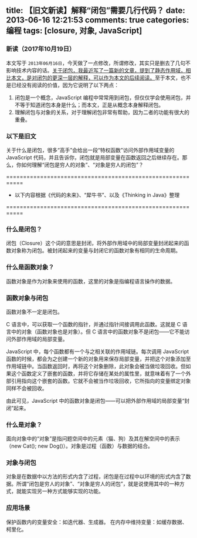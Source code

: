 title: 【旧文新读】解释“闭包”需要几行代码？
date: 2013-06-16 12:21:53
comments: true
categories: 编程
tags: [closure, 对象, JavaScript]
---

### 新读（2017年10月19日）

本文写于 `2013年06月16日`，今天做了一点修改，所谓修改，其实只是删去了几句不影响技术内容的话。[关于闭包，我最近写了一篇新的文章，提到了静态作用域，相比本文，是对闭包的更深一层的解释，可以作为本文的后续阅读。](http://tianfangye.com/2017/10/14/context-and-scope-bonus-scene-closure/)至于本文，也不是已经没有阅读的价值，因为它说明了以下两点：

1. 闭包是一个概念，JavaScript 编程中常常用到闭包，但仅仅学会使用闭包，并不等于知道闭包本身是什么；而本文，正是从概念本身解释闭包。
2. 理解闭包与对象的关系，对于理解闭包非常有帮助，因为二者的功能有很大的重叠。


### 以下是旧文

关于什么是闭包，很多“高手”会给出一段“特权函数”访问外部作用域变量的 JavaScript 代码，并且告诉你，闭包就是局部变量在函数返回之后继续存在。那么，你如何理解“闭包是穷人的对象”、“对象是穷人的闭包”？
<!--more-->

===========================================================

* 以下内容根据《代码的未来》、“犀牛书”、以及《Thinking in Java》整理

===========================================================

### 什么是闭包？

闭包（Closure）这个词的意思是封闭，将外部作用域中的局部变量封闭起来的函数对象称为闭包。被封闭起来的变量与封闭它的函数对象有相同的生命周期。

### 什么是函数对象？

函数对象是作为对象来使用的函数，这里的对象是指编程语言操作的数据。

### 函数对象与闭包

函数对象不一定是闭包。

C 语言中，可以获取一个函数的指针，并通过指针间接调用此函数。这就是 C 语言中的对象（函数对象也是对象）。但 C 语言中的函数对象不是闭包——它不能访问外部作用域的局部变量。

JavaScript 中，每个函数都有一个与之相关联的作用域链。每次调用 JavaScript 函数的时候，都会为之创建一个新的对象用来保存局部变量，并把这个对象添加至作用域链中。当函数返回时，再将这个对象删除，此对象会被当做垃圾回收。但如果这个函数定义了嵌套的函数，并将它存储在某处的属性里，就意味着有了一个外部引用指向这个嵌套的函数。它就不会被当作垃圾回收，它所指向的变量绑定对象同样不会被回收。

由此可见，JavaScript 中的函数对象是闭包——可以把外部作用域的局部变量“封闭”起来。

### 什么是对象？

面向对象中的“对象”是指问题空间中的元素（猫、狗）及其在解空间中的表示（new Cat(); new Dog()）。对象是过程（函数）与数据的结合。

### 对象与闭包

对象是在数据中以方法的形式内含了过程，闭包是在过程中以环境的形式内含了数据。所谓“闭包是穷人的对象”、“对象是穷人的闭包”，就是说使用其中的一种方式，就能实现另一种方式能够实现的功能。

### 应用场景

保护函数内的变量安全：如迭代器、生成器。
在内存中维持变量：如缓存数据、柯里化。
